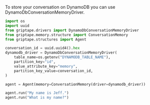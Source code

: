 To store your conversation on DynamoDB you can use DynamoDbConversationMemoryDriver.
```python
import os
import uuid
from griptape.drivers import DynamoDbConversationMemoryDriver
from griptape.memory.structure import ConversationMemory
from griptape.structures import Agent

conversation_id = uuid.uuid4().hex
dynamodb_driver = DynamoDbConversationMemoryDriver(
    table_name=os.getenv("DYNAMODB_TABLE_NAME"),
    partition_key="id",
    value_attribute_key="memory",
    partition_key_value=conversation_id,
)

agent = Agent(memory=ConversationMemory(driver=dynamodb_driver))

agent.run("My name is Jeff.")
agent.run("What is my name?")

```
